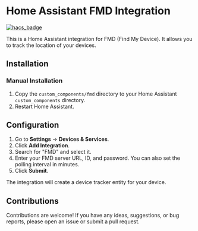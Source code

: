 # Home Assistant FMD Integration

[![hacs_badge](https://img.shields.io/badge/HACS-Default-orange.svg)](https://github.com/hacs/integration)

This is a Home Assistant integration for FMD (Find My Device). It allows you to track the location of your devices.

## Installation

### Manual Installation

1.  Copy the `custom_components/fmd` directory to your Home Assistant `custom_components` directory.
2.  Restart Home Assistant.

## Configuration

1.  Go to **Settings** -> **Devices & Services**.
2.  Click **Add Integration**.
3.  Search for "FMD" and select it.
4.  Enter your FMD server URL, ID, and password. You can also set the polling interval in minutes.
5.  Click **Submit**.

The integration will create a device tracker entity for your device.

## Contributions

Contributions are welcome! If you have any ideas, suggestions, or bug reports, please open an issue or submit a pull request.
